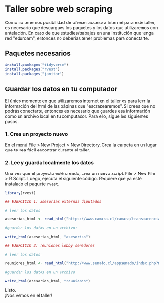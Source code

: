 # Taller sobre web scraping


Como no tenemos posibilidad de ofrecer acceso a internet para este taller, es necesario que descargues los paquetes y los datos que utilizaremos con antelación. En caso de que estudies/trabajes en una institución que tenga red "eduroam", entonces no deberías tener problemas para conectarte.


## Paquetes necesarios

``` r
install.packages("tidyverse")
install.packages("rvest")
install.packages("janitor")
``` 

## Guardar los datos en tu computador

El único momento en que utilizaremos internet en el taller es para leer la información del html de las páginas que "escrapearemos". Si crees que no podrás conectarte, entonces es necesario que guardes esa información como un archivo local en tu computador. Para ello, sigue los siguientes pasos.

### 1. Crea un proyecto nuevo

En el menú File > New Project > New Directory. Crea la carpeta en un lugar que te sea fácil encontrar durante el taller. 

### 2. Lee y guarda localmente los datos

Una vez que el proyecto esté creado, crea un nuevo _script_: File > New File > R Script. Luego, ejecuta el siguiente código. Requiere que ya esté instalado el paquete `rvest`.

```r
library(rvest)

## EJERCICIO 1: asesorías externas diputados

# leer los datos:

asesorias_html <- read_html("https://www.camara.cl/camara/transparencia_asesorias.aspx") 

#guardar los datos en un archivo:

write_html(asesorias_html, "asesorias")

## EJERCICIO 2: reuniones lobby senadores

# leer los datos:

reuniones_html <- read_html("http://www.senado.cl/appsenado/index.php?mo=lobby&ac=GetReuniones")

#guardar los datos en un archivo

write_html(asesorias_html, "reuniones")
```

Listo.  
¡Nos vemos en el taller!